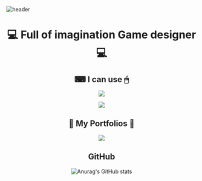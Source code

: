 ![header](https://capsule-render.vercel.app/api?type=waving&color=gradient&height=300&section=header&text=IT's%20ISALA's%20GitHub&fontSize=75&animation=twinkling)

<div align="center"> 

  💻 **Full of imagination Game designer** 💻 
======
  
  ⌨ **I can use** 🖱
  ------
  
  <img src="https://img.shields.io/badge/Photoshop-#31A8FF?style=flat-square&logo=Adobe Photoshop&logoColor=white"/></a>
  
  <img src="https://img.shields.io/badge/Word-#2B579A?style=flat-square&logo=Microsoft Word&logoColor=white"/></a>
  
  📰 **My Portfolios** 📰
  ------
  
  <a href="http://ggm.gondr.net/user/profile/25"><img src="https://img.shields.io/badge/📰Portfolio-222324?style=for-the-badge"></a>
  
   **GitHub** 
  ------
  ![Anurag's GitHub stats](https://github-readme-stats.vercel.app/api?username=sala1011&theme=omni&show_icons=true)

</div>
